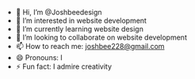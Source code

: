 - 👋 Hi, I’m @Joshbeedesign
- 👀 I’m interested in website development
- 🌱 I’m currently learning website design
- 💞️ I’m looking to collaborate on website development
- 📫 How to reach me: joshbee228@gmail.com
- 😄 Pronouns: I
- ⚡ Fun fact: I admire creativity
<!---
Joshbeedesign/Joshbeedesign is a ✨ special ✨ repository because its `README.md` (this file) appears on your GitHub profile.
You can click the Preview link to take a look at your changes.
--->
